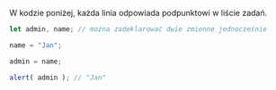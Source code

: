 W kodzie poniżej, każda linia odpowiada podpunktowi w liście zadań.

```js run
let admin, name; // można zadeklarować dwie zmienne jednocześnie

name = "Jan";

admin = name;

alert( admin ); // "Jan"
```

